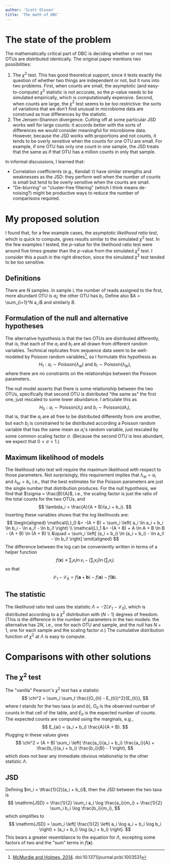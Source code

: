 ```yaml
---
author: 'Scott Olesen'
title: 'The math of DBC'
---
```


# The state of the problem
The mathematically critical part of DBC is deciding whether or not two OTUs are
distributed identically. The original paper mentions two possibilities:

1. The $\chi^2$ test. This has good theoretical support, since it tests exactly the question of whether two things are independent or not, but it runs into two problems. First, when counts are small, the asymptotic (and easy-to-compute) $\chi^2$ statistic is not accurate, so the $p$-value needs to be simulated empirically, which is computationally expensive. Second, when counts are large, the $\chi^2$ test seems to be *too* restrictive: the sorts of variations that we don't find unusual in microbiome data are construed as true differences by the statistic.
2. The Jensen-Shannon divergence. Cutting off at some particular JSD works well for large counts: it accords better with the sorts of differences we would consider meaningful for microbiome data. However, because the JSD works with proportions and not counts, it tends to be overly sensitive when the counts for one OTU are small. For example, if one OTU has only one count in one sample, the JSD treats that the same as if that OTU has a million counts in only that sample.

In informal discussions, I learned that:

- Correlation coefficients (e.g., Kendall $\tau$) have similar strengths and weaknesses as the JSD: they perform well when the number of counts is small but tend to be overly sensitive when the counts are small.
- "De-blurring" or "cluster-free filtering" (which I think means de-noising?) might be productive ways to reduce the number of comparisons required.

# My proposed solution
I found that, for a few example cases, the asymptotic *likelihood ratio test*,
which is quick to compute, gives results similar to the simulated $\chi^2$ test.
In the few examples I tested, the $p$-value for the likelihood ratio test were
around five times greater than the $p$-value from the simulated $\chi^2$ test. I consider
this a push in the right direction, since the simulated $\chi^2$ test tended to
be too sensitive.

## Definitions
There are $N$ samples. In sample $i$, the number of reads assigned to the
first, more abundant OTU is $a_i$; the other OTU has $b_i$. Define also
$A = \sum_{i=1}^N a_i$ and similarly $B$.

## Formulation of the null and alternative hypotheses
The alternative hypothesis is that the two OTUs are distributed differently, that is,
that each of the $a_i$ and $b_i$ are all drawn from different random variables.
Technical replicates from sequence data seem to be well-modeled by Poisson random
variables[^1], so I formulate this hypothesis as
$$
H_1: a_i \sim \mathrm{Poisson}(\lambda_{\mathrm{a}i}) \text{ and } b_i \sim \mathrm{Poisson}(\lambda_{\mathrm{b}i}),
$$
where there are no constraints on the relationships between the Poisson parameters.

[^1]: [McMurdie and Holmes, 2014](http://journals.plos.org/ploscompbiol/article?id=10.1371/journal.pcbi.1003531). doi:10.1371/journal.pcbi.1003531

The null model asserts that there is some relationship between the two OTUs,
specifically that second OTU is distributed "the same as" the first one, just
rescaled to some lower abundance. I articulate this as
$$
H_0: a_i \sim \mathrm{Poisson}(\lambda_i) \text{ and } b_i \sim \mathrm{Poisson}(\sigma \lambda_i),
$$
that is, that the $a_i$ are all free to be distributed differently from one another,
but each $b_i$ is constrained to be distributed according a Poisson random
variable that has the same mean as $a_i$'s random variable, just rescaled by
some common scaling factor $\sigma$. (Because the second OTU is less abundant,
we expect that $0 < \sigma < 1$.)

## Maximum likelihood of models
The likelihood ratio test will require the maximum likelihood with respect to
those parameters. Not surprisingly, this requirement implies that $\lambda_{\mathrm{a}i} = a_i$
and $\lambda_{\mathrm{b}i} = b_i$, i.e., that the best estimates for the Poisson
parameters are just the single number that distribution produces. For the null
hypothesis, we find that $\sigma = \frac{B}{A}$, i.e., the scaling factor is
just the ratio of the total counts for the two OTUs, and
$$
\lambda_i = \frac{A}{A + B}(a_i + b_i).
$$
Inserting these variables shows that the log likelihoods are:
$$
\begin{aligned}
\mathcal{L}_0 &= -(A + B) + \sum_i \left( a_i \ln a_i + b_i \ln b_i - \ln a_i! - \ln b_i! \right) \\
\mathcal{L}_1 &= -(A + B) + A \ln A + B \ln B - (A + B) \ln (A + B) \\
  &\quad + \sum_i \left[ (a_i + b_i) \ln (a_i + b_i) - \ln a_i! - \ln b_i! \right]
\end{aligned}
$$
The difference between the log can be conveniently written in terms of a
helper function
$$
f(\boldsymbol{x}) \equiv \sum_i x_i \ln x_i - \left( \sum_i x_i \right) \ln \left( \sum_i x_i \right)
$$
so that
$$
\mathcal{L}_1 - \mathcal{L}_0 = f(\boldsymbol{a} + \boldsymbol{b}) - f(\boldsymbol{a}) - f(\boldsymbol{b}).
$$

## The statistic
The likelihood ratio test uses the statistic $\Lambda = -2 \left( \mathcal{L}_1 - \mathcal{L}_0 \right)$,
which is distributed according to a $\chi^2$ distribution with $(N - 1)$ degrees of freedom.
(This is the difference in the number of parameters in the two models: the alternative has $2N$, i.e.,
one for each OTU and sample, and the null has $N + 1$, one for each sample and the scaling
factor $\sigma$.) The cumulative distribution function of $\chi^2$ at $\Lambda$ is easy
to compute.

# Comparisons with other solutions
## The $\chi^2$ test
The "vanilla" Pearson's $\chi^2$ test has a statistic
$$
\chi^2 = \sum_i \sum_t \frac{(O_{ti} - E_{ti})^2}{E_{ti}},
$$
where $t$ stands for the two taxa ($a$ and $b$), $O_{ti}$ is the observed number of counts in
that cell of the table, and $E_{ti}$ is the expected number of counts. The expected counts
are computed using the marginals, e.g.,
$$
E_{ai} = (a_i + b_i) \frac{A}{A + B}.
$$
Plugging in these values gives
$$
\chi^2 = (A + B) \sum_i \left( \frac{a_i}{a_i + b_i} \frac{a_i}{A} + \frac{b_i}{a_i + b_i} \frac{b_i}{B} - 1 \right),
$$
which does not bear any immediate obvious relationship to the other statistic $\Lambda$.

## JSD
Defining $m_i = \tfrac{1}{2}(a_i + b_i)$, then the JSD between the two taxa is
$$
\mathrm{JSD} = \frac{1}{2} \sum_i a_i \log \frac{a_i}{m_i} + \frac{1}{2} \sum_i b_i \log \frac{b_i}{m_i},
$$
which simplifies to
$$
\mathrm{JSD} = \sum_i \left[ \frac{1}{2} \left( a_i \log a_i + b_i \log b_i \right) + (a_i + b_i) \log (a_i + b_i) \right].
$$
This bears a greater resemblance to the equation for $\Lambda$, excepting some factors of two and the "sum" terms in $f(\boldsymbol{x})$.
